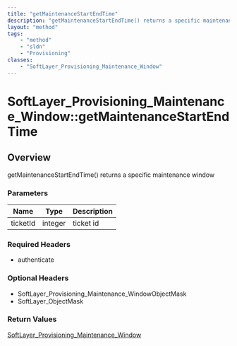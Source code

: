 ```yaml
---
title: "getMaintenanceStartEndTime"
description: "getMaintenanceStartEndTime() returns a specific maintenance window"
layout: "method"
tags:
    - "method"
    - "sldn"
    - "Provisioning"
classes:
    - "SoftLayer_Provisioning_Maintenance_Window"
---
```

# SoftLayer_Provisioning_Maintenance_Window::getMaintenanceStartEndTime
## Overview 
getMaintenanceStartEndTime() returns a specific maintenance window 

### Parameters 
|Name | Type | Description |
| --- | --- | --- |
|ticketId| integer| ticket id|


### Required Headers
* authenticate

### Optional Headers
* SoftLayer_Provisioning_Maintenance_WindowObjectMask
* SoftLayer_ObjectMask

### Return Values
<a href='/reference/datatypes/SoftLayer_Provisioning_Maintenance_Window'>SoftLayer_Provisioning_Maintenance_Window </a>
